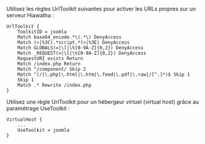 <!-- Filename: Enabling_Search_Engine_Friendly_(SEF)_URLs_on_Hiawatha / Display title: Autoriser les réécriture d'URL en clair  (SEF) dans Hiawatha -->

Utilisez les règles UrlToolkit suivantes pour activer les URLs propres
sur un serveur Hiawatha :

    UrlToolkit {
        ToolkitID = joomla
        Match base64_encode.*\(.*\) DenyAccess
        Match (<|%3C).*script.*(>|%3E) DenyAccess
        Match GLOBALS(=|\[|\%[0-9A-Z]{0,2}) DenyAccess
        Match _REQUEST(=|\[|\%[0-9A-Z]{0,2}) DenyAccess
        RequestURI exists Return
        Match /index.php Return
        Match ^/component/ Skip 2
        Match ^(/|\.php|\.html|\.htm|\.feed|\.pdf|\.raw|/[^.]*)$ Skip 1
        Skip 1
        Match .* Rewrite /index.php
    }

Utilisez une règle UrlToolkit pour un hébergeur virtuel (virtual host)
grâce au paramétrage UseToolkit :

    VirtualHost {
        ...
        UseToolkit = joomla
    }

